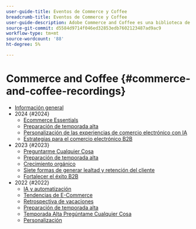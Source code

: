 ```yaml
---
user-guide-title: Eventos de Commerce y Coffee
breadcrumb-title: Eventos de Commerce y Coffee
user-guide-description: Adobe Commerce and Coffee es una biblioteca de vídeos en la que expertos y compañeros han compartido sus ideas y pensamientos sobre cómo utilizar Adobe Commerce.
source-git-commit: d5584d9714f046ed32853edb7602123487ad9ac9
workflow-type: tm+mt
source-wordcount: '88'
ht-degree: 5%

---
```



# Commerce and Coffee {#commerce-and-coffee-recordings}

+ [Información general](overview.md)
+ 2024 {#2024}
   + [Ecommerce Essentials](2024/ecommerce-essentials.md)
   + [Preparación de temporada alta](2024/peak-season-prep.md)
   + [Personalización de las experiencias de comercio electrónico con IA](2024/personalize-ecommerce.md)
   + [Estrategias para el comercio electrónico B2B](2024/commerce-and-coffee-strategies-for-b2b-ecommerce.md)
+ 2023 {#2023}
   + [Preguntarme Cualquier Cosa](2023/ask-me-anything.md)
   + [Preparación de temporada alta](2023/peak-season-prep.md)
   + [Crecimiento orgánico](2023/organic-growth.md)
   + [Siete formas de generar lealtad y retención del cliente](2023/loyalty-retention.md)
   + [Fortalecer el éxito B2B](2023/b2b.md)
+ 2022 {#2022}
   + [IA y automatización](2022/ai-and-automation.md)
   + [Tendencias de E-Commerce](2022/ecommerce-trends.md)
   + [Retrospectiva de vacaciones](2022/holiday.md)
   + [Preparación de temporada alta](2022/peak-season-prep.md)
   + [Temporada Alta Pregúntame Cualquier Cosa](2022/peak-season-ask-anything.md)
   + [Personalización](2022/personalization.md)

<!--+ Commerce Events {#commerce-events}
  + [Overview](commerce-events/overview.md)
  + 2022 {#2022}
    + [Top Tips and Tricks for Adobe Campaign Standard](customer-journeys/2022/tips-and-tricks.md)
    + [Develop and customize data models in Adobe [!DNL Campaign Classic]](customer-journeys/2022/data-models.md)

+ Data and insights {#commerce-release-updates}
  + [Overview](commerce-release-updates/overview.md)
  + 2022 {#2022}
    + [Innovations and trends](data-and-insights/2022/innovations.md)
    + [Sensei and Analysis Workspace](data-and-insights/2022/sensei.md)
    + [Personalize and automate with Adobe Target](data-and-insights/2022/personalize.md)
    + [Analytics and Target applications for Mobile and Apps](data-and-insights/2022/mobile-and-apps.md)
    + [Cross Device Analytics and Customer Journey Analytics](data-and-insights/2022/cross-device-analytics.md) -->
